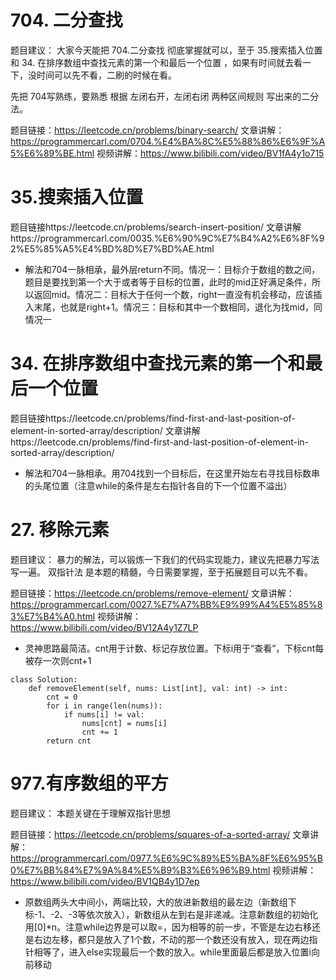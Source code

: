# 704. 二分查找 

题目建议： 大家今天能把 704.二分查找 彻底掌握就可以，至于 35.搜索插入位置 和 34. 在排序数组中查找元素的第一个和最后一个位置 ，如果有时间就去看一下，没时间可以先不看，二刷的时候在看。

先把 704写熟练，要熟悉 根据 左闭右开，左闭右闭 两种区间规则 写出来的二分法。

题目链接：https://leetcode.cn/problems/binary-search/
文章讲解：https://programmercarl.com/0704.%E4%BA%8C%E5%88%86%E6%9F%A5%E6%89%BE.html
视频讲解：https://www.bilibili.com/video/BV1fA4y1o715



# 35.搜索插入位置 

题目链接https://leetcode.cn/problems/search-insert-position/
文章讲解https://programmercarl.com/0035.%E6%90%9C%E7%B4%A2%E6%8F%92%E5%85%A5%E4%BD%8D%E7%BD%AE.html

* 解法和704一脉相承，最外层return不同。情况一：目标介于数组的数之间，题目是要找到第一个大于或者等于目标的位置，此时的mid正好满足条件，所以返回mid。情况二：目标大于任何一个数，right一直没有机会移动，应该插入末尾，也就是right+1。情况三：目标和其中一个数相同，退化为找mid，同情况一


# 34. 在排序数组中查找元素的第一个和最后一个位置

题目链接https://leetcode.cn/problems/find-first-and-last-position-of-element-in-sorted-array/description/
文章讲解https://leetcode.cn/problems/find-first-and-last-position-of-element-in-sorted-array/description/

* 解法和704一脉相承。用704找到一个目标后，在这里开始左右寻找目标数串的头尾位置（注意while的条件是左右指针各自的下一个位置不溢出）
 
 # 27. 移除元素

题目建议：  暴力的解法，可以锻炼一下我们的代码实现能力，建议先把暴力写法写一遍。 双指针法 是本题的精髓，今日需要掌握，至于拓展题目可以先不看。 

题目链接：https://leetcode.cn/problems/remove-element/ 
文章讲解：https://programmercarl.com/0027.%E7%A7%BB%E9%99%A4%E5%85%83%E7%B4%A0.html
视频讲解：https://www.bilibili.com/video/BV12A4y1Z7LP 

* 灵神思路最简洁。cnt用于计数、标记存放位置。下标i用于“查看”，下标cnt每被存一次则cnt+1
```
class Solution:
    def removeElement(self, nums: List[int], val: int) -> int:
        cnt = 0
        for i in range(len(nums)):
            if nums[i] != val:
                nums[cnt] = nums[i]
                cnt += 1
        return cnt
```
 
# 977.有序数组的平方 

题目建议： 本题关键在于理解双指针思想 

题目链接：https://leetcode.cn/problems/squares-of-a-sorted-array/
文章讲解：https://programmercarl.com/0977.%E6%9C%89%E5%BA%8F%E6%95%B0%E7%BB%84%E7%9A%84%E5%B9%B3%E6%96%B9.html
视频讲解： https://www.bilibili.com/video/BV1QB4y1D7ep 

* 原数组两头大中间小，两端比较，大的放进新数组的最左边（新数组下标-1、-2、-3等依次放入），新数组从左到右是非递减。注意新数组的初始化用[0]*n。注意while边界是可以取=，因为相等的前一步，不管是左边右移还是右边左移，都只是放入了1个数，不动的那一个数还没有放入，现在两边指针相等了，进入else实现最后一个数的放入。while里面最后都是放入位置i向前移动
